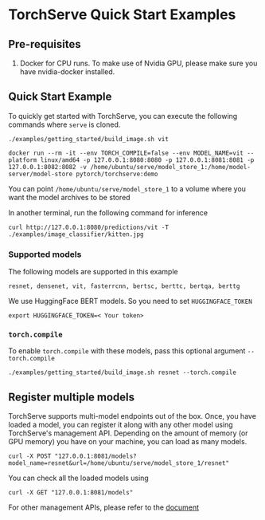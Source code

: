# TorchServe Quick Start Examples

## Pre-requisites

1) Docker for CPU runs. To make use of Nvidia GPU, please make sure you have nvidia-docker installed.

## Quick Start Example
To quickly get started with TorchServe, you can execute the following commands where `serve` is cloned.

```
./examples/getting_started/build_image.sh vit

docker run --rm -it --env TORCH_COMPILE=false --env MODEL_NAME=vit --platform linux/amd64 -p 127.0.0.1:8080:8080 -p 127.0.0.1:8081:8081 -p 127.0.0.1:8082:8082 -v /home/ubuntu/serve/model_store_1:/home/model-server/model-store pytorch/torchserve:demo
```

You can point `/home/ubuntu/serve/model_store_1` to a volume where you want the model archives to be stored

In another terminal, run the following command for inference
```
curl http://127.0.0.1:8080/predictions/vit -T ./examples/image_classifier/kitten.jpg
```

### Supported models

The following models are supported in this example
```
resnet, densenet, vit, fasterrcnn, bertsc, berttc, bertqa, berttg
```

We use HuggingFace BERT models. So you need to set `HUGGINGFACE_TOKEN`

```
export HUGGINGFACE_TOKEN=< Your token>
```

### `torch.compile`

To enable `torch.compile` with these models, pass this optional argument `--torch.compile`

```
./examples/getting_started/build_image.sh resnet --torch.compile
```

## Register multiple models

TorchServe supports multi-model endpoints out of the box. Once, you have loaded a model, you can register it along with any other model using TorchServe's management API.
Depending on the amount of memory (or GPU memory) you have on your machine, you can load as many models.

```
curl -X POST "127.0.0.1:8081/models?model_name=resnet&url=/home/ubuntu/serve/model_store_1/resnet"
```
You can check all the loaded models using
```
curl -X GET "127.0.0.1:8081/models"
```

For other management APIs, please refer to the [document](https://github.com/pytorch/serve/blob/master/docs/management_api.md)
